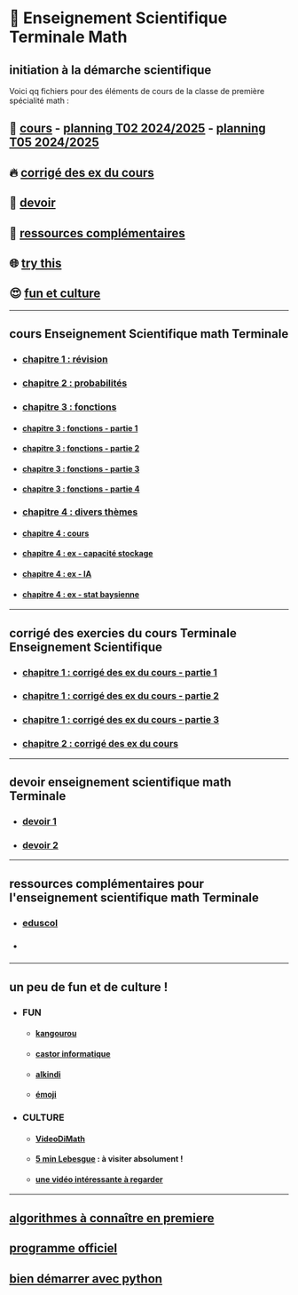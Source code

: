 # :santa: Enseignement Scientifique Terminale Math
initiation à la démarche scientifique
---------------------------------------------------------------------------------------------------------------------------

Voici qq fichiers pour des éléments de cours de la classe de première spécialité math :
## 🌈 [cours](#cours) - [planning T02 2024/2025](https://github.com/Math13Net/ES_Math/blob/main/Emploi%20du%20temps%20ES%20T02%202024-25%20V3.pdf) - [planning T05 2024/2025](https://github.com/Math13Net/ES_Math/blob/main/Emploi%20du%20temps%20ES%20T05%202024-25%20V2.pdf)
## 🔥 [corrigé des ex du cours](#corrige)
## 👋 [devoir](#devoir)
## 📜 [ressources complémentaires](#ressource)
## 🌐 [try this](https://undergroundmathematics.org/)
## 😍 [fun et culture](#fun)


-----------------------------------------------------------------------------------------------------------------------------
## <a name="cours"></a> cours Enseignement Scientifique math Terminale
* ### [chapitre 1 : révision](https://github.com/Math13Net/ES_Math/blob/main/ES_cours_1.pdf)
* ### [chapitre 2 : probabilités](https://github.com/Math13Net/ES_Math/blob/main/ES_cours2_ex_sujet.pdf)
* ### [chapitre 3 : fonctions]()
* #### [chapitre 3 : fonctions - partie 1](https://github.com/Math13Net/ES_Math/blob/main/fonction%20-%201%20-%20Trac%C3%A9%20de%20fonction%20ens%20sc.pdf)
* #### [chapitre 3 : fonctions - partie 2](https://github.com/Math13Net/ES_Math/blob/main/fonction%20-%202%20-%20Mod%C3%A8les%20d%C3%A9mographiques%20Activit%C3%A9s%20-%20ens%20sc.pdf)
* #### [chapitre 3 : fonctions - partie 3](https://github.com/Math13Net/ES_Math/blob/main/fonction%20-%203%20-%20Suites%20cours%20-%20ens%20sc.pdf)
* #### [chapitre 3 : fonctions - partie 4](https://github.com/Math13Net/ES_Math/blob/main/fonction%20-%204%20-%20Droite%20d'ajustement%20-%20ens%20sc.pdf)
* ### [chapitre 4 : divers thèmes]()
* #### [chapitre 4 : cours](https://github.com/Math13Net/ES_Math/blob/main/ES_cours_4.pdf)
* #### [chapitre 4 : ex - capacité stockage](https://github.com/Math13Net/ES_Math/blob/main/ex_4_stock.pdf)
* #### [chapitre 4 : ex - IA ](https://github.com/Math13Net/ES_Math/blob/main/ex_4_IA.pdf)
* #### [chapitre 4 : ex - stat baysienne](https://github.com/Math13Net/ES_Math/blob/main/ex_4_stat_bays.pdf)

-----------------------------------------------------------------------------------------------------------------------------
## <a name="corrige"></a> corrigé des exercies du cours Terminale Enseignement Scientifique
* ### [chapitre 1 : corrigé des ex du cours - partie 1](https://github.com/Math13Net/ES_Math/blob/main/cours_1_corrige_1.pdf)
* ### [chapitre 1 : corrigé des ex du cours - partie 2](https://github.com/Math13Net/ES_Math/blob/main/cours_1_corrige_2.pdf)
* ### [chapitre 1 : corrigé des ex du cours - partie 3](https://github.com/Math13Net/ES_Math/blob/main/cours_1_corrige_3.pdf)
* ### [chapitre 2 : corrigé des ex du cours](https://github.com/Math13Net/ES_Math/blob/main/ES_cours2_ex_corrige.pdf)

-----------------------------------------------------------------------------------------------------------------------------
## <a name="devoir"></a> devoir enseignement scientifique math Terminale
* ### [devoir 1]()
* ### [devoir 2]()

-----------------------------------------------------------------------------------------------------------------------------
## <a name="ressource"></a> ressources complémentaires pour l'enseignement scientifique math Terminale
* ### [eduscol](https://eduscol.education.fr/1723/programmes-et-ressources-en-mathematiques-voie-gt)
* ### []()






---------------------------------------------------------------------------------------------------------------------------
## <a name="fun"></a> un peu de fun et de culture !
* ### FUN
  * #### [kangourou](http://www.mathkang.org/default.html)
  * #### [castor informatique](http://castor-informatique.fr/)
  * #### [alkindi](https://www.concours-alkindi.fr/#/)
  * #### [émoji](https://gist.github.com/rxaviers/7360908)
* ### CULTURE
  * #### [VideoDiMath](http://video.math.cnrs.fr/)
  * #### [5 min Lebesgue](https://www.lebesgue.fr/5min) : à visiter absolument !
  * #### [une vidéo intéressante à regarder](https://youtu.be/4nG49xTTjIA)

---------------------------------------------------------------------------------------------------------------------------
## [algorithmes à connaître en premiere](http://revue.sesamath.net/spip.php?article1188)
## [programme officiel](https://eduscol.education.fr/document/25339/download)
## [bien démarrer avec python](https://xn--petitfut-i1a.com/download/cours-initiation-python/)


